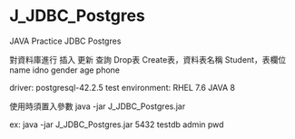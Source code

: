 # J_JDBC_Postgres
JAVA Practice JDBC Postgres

對資料庫進行 插入 更新 查詢 Drop表 Create表，資料表名稱 Student，表欄位 name idno gender age phone

driver: postgresql-42.2.5
test environment: RHEL 7.6  JAVA 8

使用時須置入參數
java -jar J_JDBC_Postgres.jar <port> <dbname> <user> <pwd>

ex:
java -jar J_JDBC_Postgres.jar 5432 testdb admin pwd


